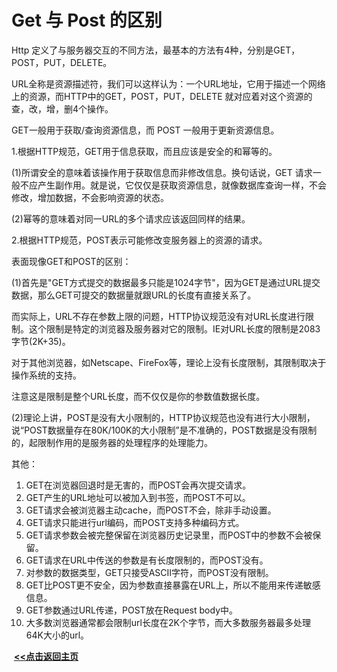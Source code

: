 # Get 与 Post 的区别

Http 定义了与服务器交互的不同方法，最基本的方法有4种，分别是GET，POST，PUT，DELETE。

URL全称是资源描述符，我们可以这样认为：一个URL地址，它用于描述一个网络上的资源，而HTTP中的GET，POST，PUT，DELETE 就对应着对这个资源的查，改，增，删4个操作。

GET一般用于获取/查询资源信息，而  POST 一般用于更新资源信息。

1.根据HTTP规范，GET用于信息获取，而且应该是安全的和幂等的。

(1)所谓安全的意味着该操作用于获取信息而非修改信息。换句话说，GET 请求一般不应产生副作用。就是说，它仅仅是获取资源信息，就像数据库查询一样，不会修改，增加数据，不会影响资源的状态。

(2)幂等的意味着对同一URL的多个请求应该返回同样的结果。

2.根据HTTP规范，POST表示可能修改变服务器上的资源的请求。

表面现像GET和POST的区别：

(1)首先是"GET方式提交的数据最多只能是1024字节"，因为GET是通过URL提交数据，那么GET可提交的数据量就跟URL的长度有直接关系了。

  而实际上，URL不存在参数上限的问题，HTTP协议规范没有对URL长度进行限制。这个限制是特定的浏览器及服务器对它的限制。IE对URL长度的限制是2083字节(2K+35)。

  对于其他浏览器，如Netscape、FireFox等，理论上没有长度限制，其限制取决于操作系统的支持。

  注意这是限制是整个URL长度，而不仅仅是你的参数值数据长度。

(2)理论上讲，POST是没有大小限制的，HTTP协议规范也没有进行大小限制，说“POST数据量存在80K/100K的大小限制”是不准确的，POST数据是没有限制的，起限制作用的是服务器的处理程序的处理能力。

其他：

1. GET在浏览器回退时是无害的，而POST会再次提交请求。
2. GET产生的URL地址可以被加入到书签，而POST不可以。
3. GET请求会被浏览器主动cache，而POST不会，除非手动设置。
4. GET请求只能进行url编码，而POST支持多种编码方式。
5. GET请求参数会被完整保留在浏览器历史记录里，而POST中的参数不会被保留。
6. GET请求在URL中传送的参数是有长度限制的，而POST没有。
7. 对参数的数据类型，GET只接受ASCII字符，而POST没有限制。
8. GET比POST更不安全，因为参数直接暴露在URL上，所以不能用来传递敏感信息。
9. GET参数通过URL传递，POST放在Request body中。
10. 大多数浏览器通常都会限制url长度在2K个字节，而大多数服务器最多处理64K大小的url。





​                                                                                                                                                                   **<u>[<<点击返回主页](https://liudandandear.gitee.io)</u>**